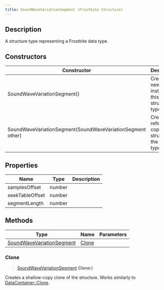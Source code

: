 ```yaml
---
title: SoundWaveVariationSegment (Frostbite Structure)
---
```

## Description

A structure type representing a Frostbite data type.

## Constructors

| Constructor                                                | Description                                              |
| ---------------------------------------------------------- | -------------------------------------------------------- |
| SoundWaveVariationSegment()                                | Create a new instance of this structure type.            |
| SoundWaveVariationSegment(SoundWaveVariationSegment other) | Create a reference copy of a structure of the same type. |

## Properties

| Name            | Type   | Description |
| --------------- | ------ | ----------- |
| samplesOffset   | number |             |
| seekTableOffset | number |             |
| segmentLength   | number |             |

## Methods

| Type                                                   | Name            | Parameters |
| ------------------------------------------------------ | --------------- | ---------- |
| [SoundWaveVariationSegment](SoundWaveVariationSegment) | [Clone](#clone) |            |

### Clone

> [SoundWaveVariationSegment](SoundWaveVariationSegment) **Clone**()

Creates a shallow-copy clone of the structure. Works similarly to [DataContainer::Clone](/vext/ref/cls/shr/datacontainer#clone).
